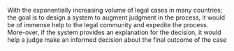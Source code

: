 With the exponentially increasing volume of legal cases in many countries; the goal is to design a system to augment judgment in the process, it would be of immense help to the legal community and expedite the process. More-over, if the system provides an explanation for the decision, it would help a judge make an informed decision about the final outcome of the case
